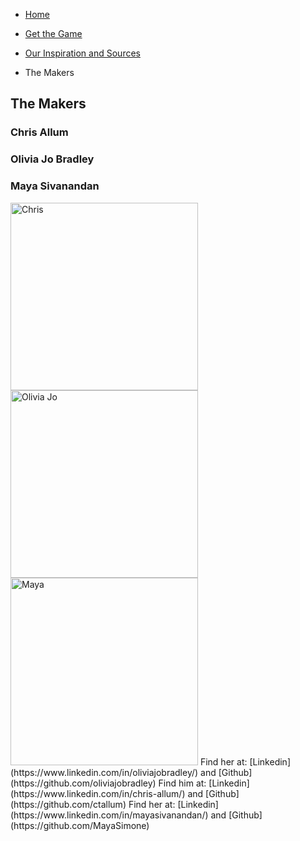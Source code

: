 - [Home](https://ctallum.github.io/softdes-game-project/)

- [Get the Game](installation.md)

- [Our Inspiration and Sources](sources.md)

- The Makers

## The Makers

### Chris Allum
### Olivia Jo Bradley
### Maya Sivanandan
<img src="https://user-images.githubusercontent.com/25769132/102371442-301b5100-3f8c-11eb-95a3-c145a4c6ace7.png" alt="Chris" width="300"/>
<img src="https://user-images.githubusercontent.com/25769132/102374449-5b536f80-3f8f-11eb-8a03-3d77ec25359f.png" alt="Olivia Jo" width="300"/>
<img src="https://user-images.githubusercontent.com/25769132/102371997-c5b6e080-3f8c-11eb-9c66-01f970cbb9c8.jpg" alt="Maya" width="300"/>
Find her at: [Linkedin](https://www.linkedin.com/in/oliviajobradley/) and [Github](https://github.com/oliviajobradley)
Find him at: [Linkedin](https://www.linkedin.com/in/chris-allum/) and [Github](https://github.com/ctallum)
Find her at: [Linkedin](https://www.linkedin.com/in/mayasivanandan/) and [Github](https://github.com/MayaSimone)
